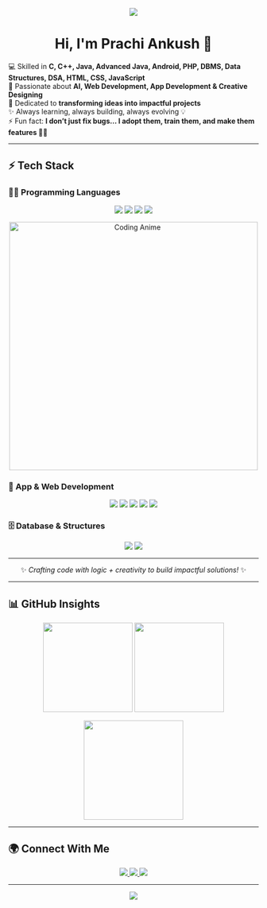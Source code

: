 <!-- Banner -->
<p align="center">
  <img src="https://capsule-render.vercel.app/api?type=waving&color=3d4432&height=250&section=header&text=Prachi%20Ankush%20👩‍💻&fontSize=50&fontAlignY=40&fontColor=ffffff&fontAlign=50&desc=AI%20Enthusiast%20|%20Web%20&%20App%20Developer%20|%20Designer&descAlignY=65&descAlign=50&descSize=20&animation=fadeIn" />
</p>

<h1 align="center">Hi, I'm <b>Prachi Ankush</b> 👋</h1>  

<p>
💻 Skilled in <b>C, C++, Java, Advanced Java, Android, PHP, DBMS, Data Structures, DSA, HTML, CSS, JavaScript</b>  
<br>
🚀 Passionate about <b>AI, Web Development, App Development & Creative Designing</b>  
<br>
🎯 Dedicated to <b>transforming ideas into impactful projects</b>  
<br>
✨ Always learning, always building, always evolving 💡  
<br>
⚡ Fun fact: <b>I don’t just fix bugs… I adopt them, train them, and make them features 🐞✨</b>  
</p>  

---

## ⚡ Tech Stack  

### 👩‍💻 Programming Languages  
<p align="center">
  <img src="https://img.shields.io/badge/C-00599C?style=for-the-badge&logo=c&logoColor=white" />
  <img src="https://img.shields.io/badge/C++-00599C?style=for-the-badge&logo=c%2B%2B&logoColor=white" />
  <img src="https://img.shields.io/badge/Java-ED8B00?style=for-the-badge&logo=openjdk&logoColor=white" />
  <img src="https://img.shields.io/badge/Advanced%20Java-5382A1?style=for-the-badge&logo=java&logoColor=white" />
</p>  

<!-- Anime GIF -->
<p align="center">
  <img src="https://i.pinimg.com/originals/4d/25/26/4d2526e4db99f89bceccab696648efa6.gif" width="500" alt="Coding Anime" />
</p>  

### 📱 App & Web Development  
<p align="center">
  <img src="https://img.shields.io/badge/Android-3DDC84?style=for-the-badge&logo=android&logoColor=white" />
  <img src="https://img.shields.io/badge/HTML5-E34F26?style=for-the-badge&logo=html5&logoColor=white" />
  <img src="https://img.shields.io/badge/CSS3-1572B6?style=for-the-badge&logo=css3&logoColor=white" />
  <img src="https://img.shields.io/badge/JavaScript-F7DF1E?style=for-the-badge&logo=javascript&logoColor=black" />
  <img src="https://img.shields.io/badge/PHP-777BB4?style=for-the-badge&logo=php&logoColor=white" />
</p>  

### 🗄️ Database & Structures  
<p align="center">
  <img src="https://img.shields.io/badge/Database-003B57?style=for-the-badge&logo=mysql&logoColor=white" />
  <img src="https://img.shields.io/badge/Data%20Structures%20&%20Algorithms-FF6F00?style=for-the-badge&logo=buffer&logoColor=white" />
</p>  

---

<p align="center">✨ <i>Crafting code with logic + creativity to build impactful solutions!</i> ✨</p>  

---

## 📊 GitHub Insights  

<p align="center">
  <img src="https://github-readme-stats.vercel.app/api?username=prachi-ankush-3&show_icons=true&theme=radical" height="180" />
  <img src="https://github-readme-stats.vercel.app/api/top-langs/?username=prachi-ankush-3&layout=compact&theme=tokyonight" height="180" />
</p>  

<p align="center">
  <img src="https://github-readme-streak-stats.herokuapp.com/?user=prachi-ankush-3&theme=dark&hide_border=false" height="200" />
</p>  

---

## 🌍 Connect With Me  

<p align="center">
  <a href="mailto:prachiankush3@gmail.com">
    <img src="https://img.shields.io/badge/Email-D14836?style=for-the-badge&logo=gmail&logoColor=white" />
  </a>
  <a href="https://www.linkedin.com/" target="_blank">
    <img src="https://img.shields.io/badge/LinkedIn-0077B5?style=for-the-badge&logo=linkedin&logoColor=white" />
  </a>
  <a href="https://www.instagram.com/" target="_blank">
    <img src="https://img.shields.io/badge/Instagram-E4405F?style=for-the-badge&logo=instagram&logoColor=white" />
  </a>
</p>  

---

<!-- Footer -->
<p align="center">
  <img src="https://capsule-render.vercel.app/api?type=waving&color=3d4432&height=120&section=footer" />
</p>
